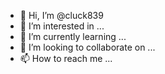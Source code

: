 - 👋 Hi, I’m @cluck839
- 👀 I’m interested in ...
- 🌱 I’m currently learning ...
- 💞️ I’m looking to collaborate on ...
- 📫 How to reach me ...

<!---
cluck839/cluck839 is a ✨ special ✨ repository because its `README.md` (this file) appears on your GitHub profile.
You can click the Preview link to take a look at your changes.
--->
